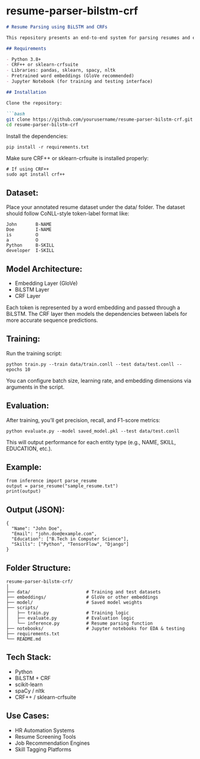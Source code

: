 # resume-parser-bilstm-crf

```markdown
# Resume Parsing using BiLSTM and CRFs

This repository presents an end-to-end system for parsing resumes and extracting structured information such as name, contact details, education, and skills. The project leverages BiLSTM (Bidirectional Long Short-Term Memory) and CRFs (Conditional Random Fields) to perform Named Entity Recognition (NER) across heterogeneous resume formats.

## Requirements

- Python 3.8+
- CRF++ or sklearn-crfsuite
- Libraries: pandas, sklearn, spacy, nltk
- Pretrained word embeddings (GloVe recommended)
- Jupyter Notebook (for training and testing interface)

## Installation

Clone the repository:

```bash
git clone https://github.com/yourusername/resume-parser-bilstm-crf.git
cd resume-parser-bilstm-crf
```

Install the dependencies:

```
pip install -r requirements.txt
```

Make sure CRF++ or sklearn-crfsuite is installed properly:
```
# If using CRF++
sudo apt install crf++

```

## Dataset:

Place your annotated resume dataset under the data/ folder. The dataset should follow CoNLL-style token-label format like:
```
John       B-NAME
Doe        I-NAME
is         O
a          O
Python     B-SKILL
developer  I-SKILL
```

## Model Architecture:

- Embedding Layer (GloVe)
- BiLSTM Layer
- CRF Layer

Each token is represented by a word embedding and passed through a BiLSTM. The CRF layer then models the dependencies between labels for more accurate sequence predictions.


## Training:

Run the training script:
```
python train.py --train data/train.conll --test data/test.conll --epochs 10
```
You can configure batch size, learning rate, and embedding dimensions via arguments in the script.

## Evaluation:

After training, you’ll get precision, recall, and F1-score metrics:
```
python evaluate.py --model saved_model.pkl --test data/test.conll
```
This will output performance for each entity type (e.g., NAME, SKILL, EDUCATION, etc.).

## Example:
```
from inference import parse_resume
output = parse_resume("sample_resume.txt")
print(output)
```

## Output (JSON):
```
{
  "Name": "John Doe",
  "Email": "john.doe@example.com",
  "Education": ["B.Tech in Computer Science"],
  "Skills": ["Python", "TensorFlow", "Django"]
}
```

## Folder Structure:
```
resume-parser-bilstm-crf/
│
├── data/                     # Training and test datasets
├── embeddings/               # GloVe or other embeddings
├── model/                    # Saved model weights
├── scripts/
│   ├── train.py              # Training logic
│   ├── evaluate.py           # Evaluation logic
│   └── inference.py          # Resume parsing function
├── notebooks/                # Jupyter notebooks for EDA & testing
├── requirements.txt
└── README.md
```

## Tech Stack:
- Python
- BiLSTM + CRF
- scikit-learn
- spaCy / nltk
- CRF++ / sklearn-crfsuite

## Use Cases:
- HR Automation Systems
- Resume Screening Tools
- Job Recommendation Engines
- Skill Tagging Platforms

